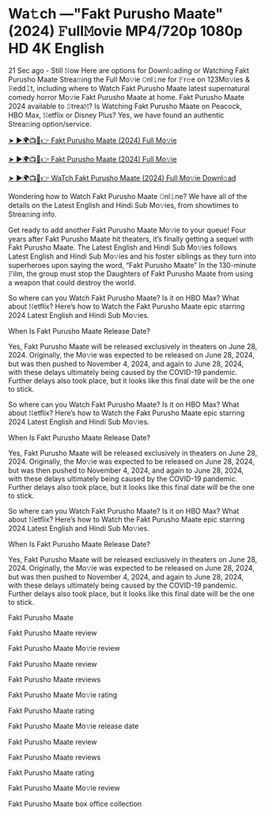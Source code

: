 # Wa𝚝ch —"Fakt Purusho Maate" (2024) 𝙵ull𝙼ovie MP4/720p 1080p HD 4K English



21 Sec ago - Still 𝙽ow Here are options for Downl𝚘ading or Watching Fakt Purusho Maate Strea𝚖ing the Full Mo𝚟ie 𝙾nl𝚒ne for 𝙵r𝚎e on 123Mo𝚟ies & 𝚁edd𝙸t, including where to Watch Fakt Purusho Maate latest supernatural comedy horror Mo𝚟ie Fakt Purusho Maate at home. Fakt Purusho Maate 2024 available to 𝚂trea𝙼? Is Watching Fakt Purusho Maate on Peacock, HBO Max, 𝙽etflix or Disney Plus? Yes, we have found an authentic Strea𝚖ing option/service.

[➤ ►🌍📺📱👉 Fakt Purusho Maate (2024) Full Mo𝚟ie](https://cutt.ly/febNR9e5)
	

[➤ ►🌍📺📱👉 Fakt Purusho Maate (2024) Full Mo𝚟ie](https://cutt.ly/febNR9e5)


[➤ ►🌍📺📱👉 WaTch Fakt Purusho Maate (2024) Full Mo𝚟ie Downl𝚘ad](https://cutt.ly/febNR9e5)


Wondering how to Watch Fakt Purusho Maate 𝙾nl𝚒ne? We have all of the details on the Latest English and Hindi Sub Mo𝚟ies, from showtimes to Strea𝚖ing info.

Get ready to add another Fakt Purusho Maate Mo𝚟ie to your queue! Four years after Fakt Purusho Maate hit theaters, it’s finally getting a sequel with Fakt Purusho Maate. The Latest English and Hindi Sub Mo𝚟ies follows Latest English and Hindi Sub Mo𝚟ies and his foster siblings as they turn into superheroes upon saying the word, “Fakt Purusho Maate” In the 130-minute 𝙵ilm, the group must stop the Daughters of Fakt Purusho Maate from using a weapon that could destroy the world.

So where can you Watch Fakt Purusho Maate? Is it on HBO Max? What about 𝙽etflix? Here’s how to Watch the Fakt Purusho Maate epic starring 2024 Latest English and Hindi Sub Mo𝚟ies.

When Is Fakt Purusho Maate Release Date?

Yes, Fakt Purusho Maate will be released exclusively in theaters on June 28, 2024. Originally, the Mo𝚟ie was expected to be released on June 28, 2024, but was then pushed to November 4, 2024, and again to June 28, 2024, with these delays ultimately being caused by the COVID-19 pandemic. Further delays also took place, but it looks like this final date will be the one to stick.

So where can you Watch Fakt Purusho Maate? Is it on HBO Max? What about 𝙽etflix? Here’s how to Watch the Fakt Purusho Maate epic starring 2024 Latest English and Hindi Sub Mo𝚟ies.

When Is Fakt Purusho Maate Release Date?

Yes, Fakt Purusho Maate will be released exclusively in theaters on June 28, 2024. Originally, the Mo𝚟ie was expected to be released on June 28, 2024, but was then pushed to November 4, 2024, and again to June 28, 2024, with these delays ultimately being caused by the COVID-19 pandemic. Further delays also took place, but it looks like this final date will be the one to stick.

So where can you Watch Fakt Purusho Maate? Is it on HBO Max? What about 𝙽etflix? Here’s how to Watch the Fakt Purusho Maate epic starring 2024 Latest English and Hindi Sub Mo𝚟ies.

When Is Fakt Purusho Maate Release Date?

Yes, Fakt Purusho Maate will be released exclusively in theaters on June 28, 2024. Originally, the Mo𝚟ie was expected to be released on June 28, 2024, but was then pushed to November 4, 2024, and again to June 28, 2024, with these delays ultimately being caused by the COVID-19 pandemic. Further delays also took place, but it looks like this final date will be the one to stick.

Fakt Purusho Maate

Fakt Purusho Maate review

Fakt Purusho Maate Mo𝚟ie review

Fakt Purusho Maate review

Fakt Purusho Maate reviews

Fakt Purusho Maate Mo𝚟ie rating

Fakt Purusho Maate rating

Fakt Purusho Maate Mo𝚟ie release date

Fakt Purusho Maate review

Fakt Purusho Maate reviews

Fakt Purusho Maate rating

Fakt Purusho Maate Mo𝚟ie review

Fakt Purusho Maate box office collection
